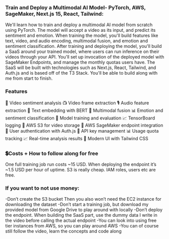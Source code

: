 ### **Train and Deploy a Multimodal AI Model- PyTorch, AWS, SageMaker, Next.js 15, React, Tailwind:** ###

We'll learn how to train and deploy a multimodal AI model from scratch using PyTorch. The model will accept a video as its input, and predict its sentiment and emotion. When training the model, you'll build features like text, video, and audio encoding, multimodal fusion, and emotion and sentiment classification. After training and deploying the model, you'll build a SaaS around your trained model, where users can run inference on their videos through your API. You'll set up invocation of the deployed model with SageMaker Endpoints, and manage the monthly quotas users have. The SaaS will be built with technologies such as Next.js, React, Tailwind, and Auth.js and is based off of the T3 Stack. You'll be able to build along with me from start to finish.


### **Features** ###
🎥 Video sentiment analysis
📺 Video frame extraction
🎙️ Audio feature extraction
📝 Text embedding with BERT
🔗 Multimodal fusion
📊 Emotion and sentiment classification
🚀 Model training and evaluation
📈 TensorBoard logging
🚀 AWS S3 for video storage
🤖 AWS SageMaker endpoint integration
🔐 User authentication with Auth.js
🔑 API key management
📊 Usage quota tracking
📈 Real-time analysis results
🎨 Modern UI with Tailwind CSS

### **💲Costs + How to follow along for free** ###
One full training job run costs ~15 USD. When deploying the endpoint it’s ~1.5 USD per hour of uptime. S3 is really cheap. IAM roles, users etc are free.

### **If you want to not use money:** ###
-Don’t create the S3 bucket
Then you also won’t need the EC2 instance for downloading the dataset
-Don’t start a training job, but download my provided model from Google Drive to play around with locally
-Don’t deploy the endpoint. When building the SaaS part, use the dummy data I write in the video before calling the actual endpoint
-You can look into using free tier instances from AWS, so you can play around AWS
-You can of course still follow the video, learn the concepts and code along
